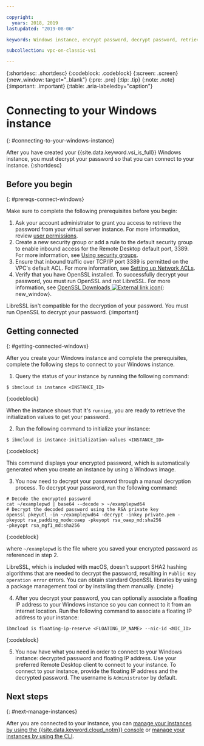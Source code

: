 ```yaml
---

copyright:
  years: 2018, 2019
lastupdated: "2019-08-06"

keywords: Windows instance, encrypt password, decrypt password, retrieve password

subcollection: vpc-on-classic-vsi

---
```


{:shortdesc: .shortdesc}
{:codeblock: .codeblock}
{:screen: .screen}
{:new_window: target="_blank"}
{:pre: .pre}
{:tip: .tip}
{:note: .note}
{:important: .important}
{:table: .aria-labeledby="caption"}

# Connecting to your Windows instance
{: #connecting-to-your-windows-instance}

After you have created your {{site.data.keyword.vsi_is_full}} Windows instance, you must decrypt your password so that you can connect to your instance.
{:shortdesc}

## Before you begin
{: #prereqs-connect-windows}

Make sure to complete the following prerequisites before you begin:

1. Ask your account administrator to grant you access to retrieve the password from your virtual server instance. For more information, review [user permissions](/docs/vpc-on-classic?topic=vpc-on-classic-managing-user-permissions-for-vpc-resources).
2. Create a new security group or add a rule to the default security group to enable inbound access for the Remote Desktop default port, 3389. For more information, see [Using security groups](/docs/vpc-on-classic-network?topic=vpc-on-classic-network-using-security-groups).
3. Ensure that inbound traffic over TCP/IP port 3389 is permitted on the VPC's default ACL. For more information, see [Setting up Network ACLs](/docs/vpc-on-classic-network?topic=vpc-on-classic-network-setting-up-network-acls).
4. Verify that you have OpenSSL installed. To successfully decrypt your password, you must run OpenSSL and not LibreSSL. For more information, see [OpenSSL Downloads ![External link icon](../icons/launch-glyph.svg "External link icon")](https://www.openssl.org/source/){: new_window}.

LibreSSL isn't compatible for the decryption of your password. You must run OpenSSL to decrypt your password.
{:important}

## Getting connected
{: #getting-connected-windows}

After you create your Windows instance and complete the prerequisites, complete the following steps to connect to your Windows instance.

1. Query the status of your instance by running the following command:
  ```
  $ ibmcloud is instance <INSTANCE_ID>
  ```
  {:codeblock}
  
  When the instance shows that it's `running`, you are ready to retrieve the initialization values to get your password. 

2. Run the following command to initialize your instance:

  ```
  $ ibmcloud is instance-initialization-values <INSTANCE_ID>
  ```
  {:codeblock}
  
  This command displays your encrypted password, which is automatically generated when you create an instance by using a Windows image.

3. You now need to decrypt your password through a manual decryption process. To decrypt your password, run the following command:

  ```
  # Decode the encrypted password
  cat ~/examplepwd | base64 --decode > ~/examplepwd64
  # Decrypt the decoded password using the RSA private key
  openssl pkeyutl -in ~/examplepwd64 -decrypt -inkey private.pem -pkeyopt rsa_padding_mode:oaep -pkeyopt rsa_oaep_md:sha256
  -pkeyopt rsa_mgf1_md:sha256
  ```
  {:codeblock}
  
  where `~/examplepwd` is the file where you saved your encrypted password as referenced in step 2.  
  
  LibreSSL, which is included with macOS, doesn't support SHA2 hashing algorithms that are needed to decrypt the password, resulting in `Public Key operation error` errors. You can obtain standard OpenSSL libraries by using a package management tool or by installing them manually. 
  {:note}

4. After you decrypt your password, you can optionally associate a floating IP address to your Windows instance so you can connect to it from an internet location. Run the following command to associate a floating IP address to your instance:

  ```
  ibmcloud is floating-ip-reserve <FLOATING_IP_NAME> --nic-id <NIC_ID>
  ```
  {:codeblock}

5. You now have what you need in order to connect to your Windows instance: decrypted password and floating IP address. Use your preferred Remote Desktop client to connect to your instance. To connect to your instance, provide the floating IP address and the decrypted password. The username is `Administrator` by default.

## Next steps
{: #next-manage-instances}

After you are connected to your instance, you can [manage your instances by using the {{site.data.keyword.cloud_notm}} console](/docs/vpc-on-classic-vsi?topic=vpc-on-classic-vsi-managing-virtual-server-instances#managing-virtual-server-instances) or [manage your instances by using the CLI](/docs/vpc-on-classic-vsi?topic=vpc-on-classic-vsi-managing-virtual-servers-cli#managing-virtual-servers-cli). 

